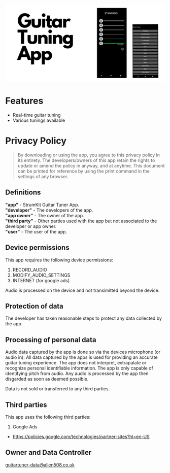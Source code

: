 ![call to action](./media/GuitarTuner/thumb1.png)

# Features
* Real-time guitar tuning
* Various tunings available

#
# Privacy Policy

> By downloading or using the app, you agree to this privacy policy in its entirety.
> The developers/owners of this app retain the rights to update or amend the policy in anyway, and at anytime.
> This document can be printed for reference by using the print command in the settings of any browser.


## Definitions

**"app"** - StrumKit Guitar Tuner App. \
**"developer"** - The developers of the app. \
**"app owner"** - The owner of the app. \
**"third party"** - Other parties used with the app but not associated to the developer or app owner. \
**"user"** - The user of the app.

## Device permissions

This app requires the following device permissions: 
  1. RECORD_AUDIO 
  2. MODIFY_AUDIO_SETTINGS
  3. INTERNET (for google ads)

Audio is processed on the device and not transimitted beyond the device.

## Protection of data

The developer has taken reasonable steps to protect any data collected by the app.

## Processing of personal data

Audio data captured by the app is done so via the devices microphone (or audio in). All data captured by the apps is used for providing an accurate guitar tuning experience. The app does not interpret, extrapalate or recognize personal identifiable information. The app is only capable of identifying pitch from audio. Any audio is processed by the app then disgarded as soon as deemed possible.

Data is not sold or transferred to any third parties.

## Third parties

This app uses the following third parties:

1. Google Ads
- https://policies.google.com/technologies/partner-sites?hl=en-US


## Owner and Data Controller

guitartuner-data@allen508.co.uk


